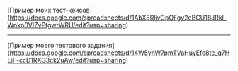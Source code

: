 [Пример моих тест-кейсов] (https://docs.google.com/spreadsheets/d/1AbX8RljvGpOFgv2eBCU18JRkl_Wpkp0VIZyPtgwrWRU/edit?usp=sharing)

---

[Пример моего тестового задания] (https://docs.google.com/spreadsheets/d/14W5ynW7pmTVaHuyEfc8te_q7HEiF-ccD1RXG3ck2uAw/edit?usp=sharing)


